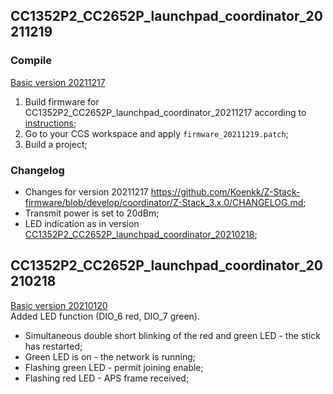 ## CC1352P2_CC2652P_launchpad_coordinator_20211219
### Compile
[Basic version 20211217](https://github.com/Koenkk/Z-Stack-firmware/tree/develop/coordinator/Z-Stack_3.x.0/)  
1. Build firmware for CC1352P2_CC2652P_launchpad_coordinator_20211217 according to [instructions](https://github.com/Koenkk/Z-Stack-firmware/blob/develop/coordinator/Z-Stack_3.x.0/COMPILE.md); 
2. Go to your CCS workspace and apply `firmware_20211219.patch`;
3. Build a project;

### Changelog
 * Changes for version 20211217 https://github.com/Koenkk/Z-Stack-firmware/blob/develop/coordinator/Z-Stack_3.x.0/CHANGELOG.md;
 * Transmit power is set to 20dBm;
 * LED indication as in version [CC1352P2_CC2652P_launchpad_coordinator_20210218](https://github.com/jethome-ru/zigbee-firmware/tree/master/ti/coordinator/cc2652);

## CC1352P2_CC2652P_launchpad_coordinator_20210218
[Basic version 20210120](https://github.com/Koenkk/Z-Stack-firmware/blob/master/coordinator/Z-Stack_3.x.0/bin/CC1352P2_CC2652P_launchpad_coordinator_20210120.zip)  
Added LED function (DIO_6 red, DIO_7 green).
* Simultaneous double short blinking of the red and green LED - the stick has restarted;
* Green LED is on - the network is running;
* Flashing green LED - permit joining enable;
* Flashing red LED - APS frame received;